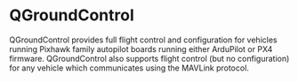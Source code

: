 # QGroundControl

QGroundControl provides full flight control and configuration for vehicles running Pixhawk family autopilot boards running either ArduPilot or PX4 firmware. QGroundControl also supports flight control (but no configuration) for any vehicle which communicates using the MAVLink protocol.